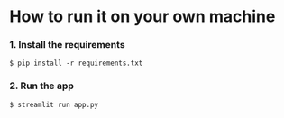 # How to run it on your own machine

### 1. Install the requirements
   ```
   $ pip install -r requirements.txt
   ```
### 2. Run the app
   ```
   $ streamlit run app.py
   ```